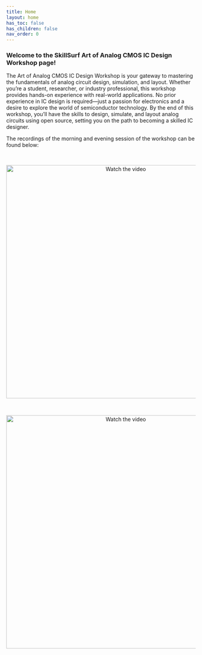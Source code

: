 ```yaml
---
title: Home
layout: home
has_toc: false
has_children: false
nav_order: 0
---
```


### Welcome to the SkillSurf Art of Analog CMOS IC Design Workshop page!

The Art of Analog CMOS IC Design Workshop is your gateway to mastering the fundamentals of analog circuit design, simulation, and layout. Whether you’re a student, researcher, or industry professional, this workshop provides hands-on experience with real-world applications. No prior experience in IC design is required—just a passion for electronics and a desire to explore the world of semiconductor technology. By the end of this workshop, you’ll have the skills to design, simulate, and layout analog circuits using open source, setting you on the path to becoming a skilled IC designer.

The recordings of the morning and evening session of the workshop can be found below:

<br>

<p align="center">
  <a href="https://www.youtube.com/watch?v=yN5dJGQQT6M" target="_blank">
    <img src="https://img.youtube.com/vi/yN5dJGQQT6M/0.jpg" alt="Watch the video" width="620"/>
  </a>
</p>

<br>

<p align="center">
  <a href="https://www.youtube.com/watch?v=oehmeYVQX0Q" target="_blank">
    <img src="https://img.youtube.com/vi/oehmeYVQX0Q/0.jpg" alt="Watch the video" width="620"/>
  </a>
</p>

<br>